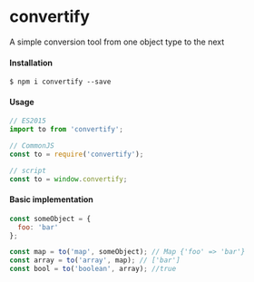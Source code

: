 # convertify

A simple conversion tool from one object type to the next

#### Installation

```
$ npm i convertify --save
```

#### Usage

```javascript
// ES2015
import to from 'convertify';

// CommonJS
const to = require('convertify');

// script
const to = window.convertify;
```

#### Basic implementation

```javascript
const someObject = {
  foo: 'bar'
};

const map = to('map', someObject); // Map {'foo' => 'bar'}
const array = to('array', map); // ['bar']
const bool = to('boolean', array); //true
```
